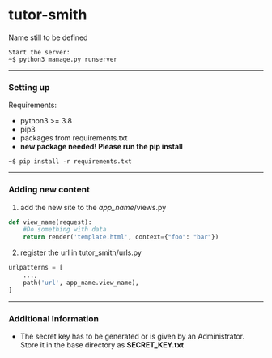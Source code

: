 # tutor-smith

Name still to be defined

````console
Start the server:
~$ python3 manage.py runserver
````
---
### Setting up
Requirements:
* python3 >= 3.8
* pip3
* packages from requirements.txt
* **new package needed! Please run the pip install**

````console
~$ pip install -r requirements.txt
````
---

### Adding new content
1. add the new site to the *app_name*/views.py
````python
def view_name(request):
    #Do something with data
    return render('template.html', context={"foo": "bar"})
````
2. register the url in tutor_smith/urls.py
````python
urlpatterns = [
    ...,
    path('url', app_name.view_name),
]
````
---
### Additional Information
* The secret key has to be generated or is given by an Administrator.
Store it in the base directory as **SECRET_KEY.txt**
